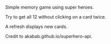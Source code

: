 Simple memory game using super heroes.

Try to get all 12 without clicking on a card twice.

A refresh displays new cards.

Credit to akabab.github.io/superhero-api.